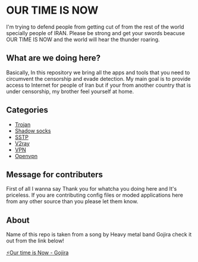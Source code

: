 # OUR TIME IS NOW 
I'm trying to defend people from getting cut of from the rest of the world specially people of IRAN. Please be strong and get your swords beacuse OUR TIME IS NOW and the world will hear the thunder roaring. 

## What are we doing here? 
Basically, In this repository we bring all the apps and tools that you need to circumvent the censorship and evade detection. My main goal is to provide access to Internet for people of Iran but if your from another country that is under censorship, my brother feel yourself at home. 

## Categories 
 - [Trojan](trojan/)
 - [Shadow socks](shadow-socks/)
 - [SSTP](sstp/)
 - [V2ray](v2ray/)
 - [VPN](vpn/)
 - [Openvpn](openvpn/)
## Message for contributers 
First of all I wanna say Thank you for whatcha you doing here and It's priceless. 
If you are contributing config files or moded applications here from any other source than you please let them know.

## About 
Name of this repo is taken from a song by Heavy metal band Gojira check it out from the link below! 

[⚡Our time is Now - Gojira](https://open.spotify.com/album/4tHLRx3g4JwIHlzlz4D7wA)
